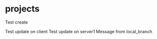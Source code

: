 projects
========

Test create

Test update on client
Test update on server1
Message from local_branch